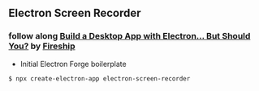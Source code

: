 ## Electron Screen Recorder

### follow along [Build a Desktop App with Electron... But Should You?](https://www.youtube.com/watch?v=3yqDxhR2XxE) by [Fireship](https://www.youtube.com/channel/UCsBjURrPoezykLs9EqgamOA)

- Initial Electron Forge boilerplate

```
$ npx create-electron-app electron-screen-recorder
```

